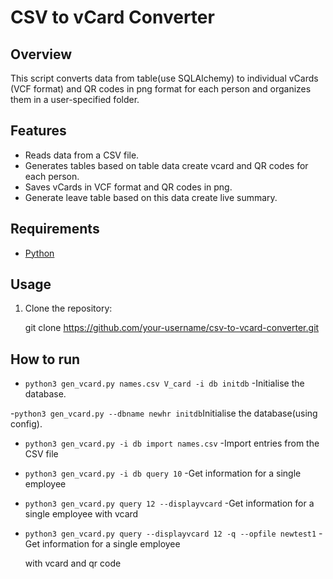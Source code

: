 # CSV to vCard Converter

## Overview

This script converts data from table(use SQLAlchemy) to individual vCards (VCF format) and QR codes in png format for each person and organizes them in a user-specified folder.

## Features

- Reads data from a CSV file.
- Generates tables based on table data create vcard and QR codes for each person.
- Saves vCards in VCF format and QR codes in png.
- Generate leave table based on this data create live summary.

## Requirements

- [Python](https://www.python.org/) 

## Usage

1. Clone the repository:

   git clone https://github.com/your-username/csv-to-vcard-converter.git

## How to run

- `python3 gen_vcard.py names.csv V_card -i db initdb` -Initialise the database.

-`python3 gen_vcard.py --dbname newhr initdb`Initialise the database(using config).

- `python3 gen_vcard.py -i db import names.csv` -Import entries from the CSV file

- `python3 gen_vcard.py -i db query 10` -Get information for a single employee

- ` python3 gen_vcard.py query 12 --displayvcard ` -Get information for a single employee with vcard

- `python3 gen_vcard.py query --displayvcard 12 -q --opfile newtest1` -Get information for a single employee 

   with vcard and qr code


